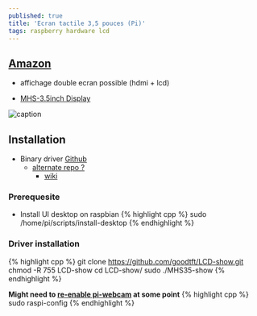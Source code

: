```yaml
---
published: true
title: 'Ecran tactile 3,5 pouces (Pi)'
tags: raspberry hardware lcd
---
```

## [Amazon](https://www.amazon.fr/gp/product/B07NTH1JWH/ref=ppx_yo_dt_b_asin_title_o05_s00?ie=UTF8&psc=1)
- affichage double ecran possible (hdmi + lcd)

- [MHS-3.5inch Display](http://www.lcdwiki.com/MHS-3.5inch_RPi_Display)

![caption](https://images-eu.ssl-images-amazon.com/images/I/41VFDo7L2NL._SL500_AC_SS350_.jpg)

## Installation

- Binary driver [Github](https://github.com/goodtft/LCD-show)
	- [ alternate repo ?](https://github.com/waveshare/LCD-show)
    	- [wiki](https://www.waveshare.com/wiki/3.2inch_RPi_LCD_(B))

### Prerequesite
- Install UI desktop on raspbian
{% highlight cpp %}
sudo /home/pi/scripts/install-desktop
{% endhighlight %}

### Driver installation
{% highlight cpp %}
git clone https://github.com/goodtft/LCD-show.git
chmod -R 755 LCD-show
cd LCD-show/
sudo ./MHS35-show
{% endhighlight %}

**Might need to [re-enable pi-webcam](https://thepihut.com/blogs/raspberry-pi-tutorials/16021420-how-to-install-use-the-raspberry-pi-camera) at some point** 
{% highlight cpp %}
sudo raspi-config
{% endhighlight %}
